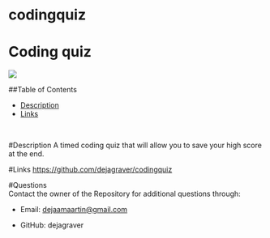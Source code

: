 # codingquiz
 <h1> Coding quiz </h1>
  
  <img src = "https://img.shields.io/badge/license-MIT License-brightgreen"><br />

  ##Table of Contents
  * [Description](#Description)
  * [Links](#Links)
  <br />

  <a name="Description">#Description</a>
  A timed coding quiz that will allow you to save your high score at the end. 
  <br />

 <a name="Links">#Links</a>
 https://github.com/dejagraver/codingquiz
  <br />


  #Questions <br />
  Contact the owner of the Repository for additional questions through:

* Email: dejaamaartin@gmail.com

* GitHub: dejagraver
